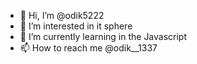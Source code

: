 - 👋 Hi, I’m @odik5222
- 👀 I’m interested in it sphere
- 🌱 I’m currently learning in the Javascript
- 📫 How to reach me @odik__1337

<!---
odik5222/odik5222 is a ✨ special ✨ repository because its `README.md` (this file) appears on your GitHub profile.
You can click the Preview link to take a look at your changes.
--->

